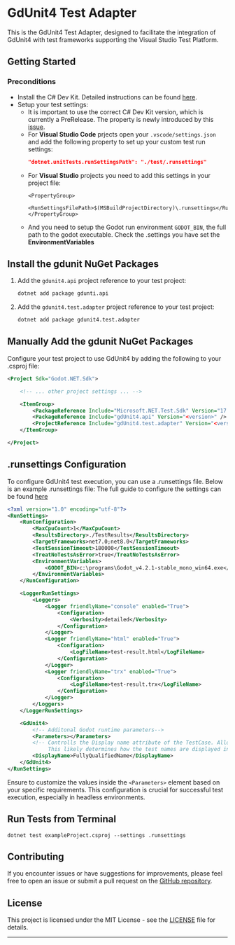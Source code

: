 
# GdUnit4 Test Adapter

This is the GdUnit4 Test Adapter, designed to facilitate the integration of GdUnit4 with test frameworks supporting the Visual Studio Test Platform.

## Getting Started


### Preconditions
* Install the C# Dev Kit. Detailed instructions can be found [here](https://code.visualstudio.com/docs/csharp/testing).
* Setup your test settings:
  - It is important to use the correct C# Dev Kit version, which is currently a PreRelease. The property is newly introduced by this [issue](https://github.com/microsoft/vscode-dotnettools/issues/156).
  - For **Visual Studio Code** prjects open your `.vscode/settings.json` and add the following property to set up your custom test run settings:
    ```json
    "dotnet.unitTests.runSettingsPath": "./test/.runsettings"
    ```
  - For **Visual Studio** projects you need to add this settings in your project file:
    ```
    <PropertyGroup>
      <RunSettingsFilePath>$(MSBuildProjectDirectory)\.runsettings</RunSettingsFilePath>
    </PropertyGroup>
    ```
  - And you need to setup the Godot run environment `GODOT_BIN`, the full path to the godot executable.
    Check the .settings you have set the **EnvironmentVariables**

## Install the gdunit NuGet Packages
1. Add the `gdunit4.api` project reference to your test project:

   ```bash
   dotnet add package gdunti.api
   ```
2. Add the `gdunit4.test.adapter` project reference to your test project:

   ```bash
   dotnet add package gdunit4.test.adapter
   ```

## Manually Add the gdunit NuGet Packages
Configure your test project to use GdUnit4 by adding the following to your .csproj file:

```xml
<Project Sdk="Godot.NET.Sdk">

    <!-- ... other project settings ... -->

    <ItemGroup>
        <PackageReference Include="Microsoft.NET.Test.Sdk" Version="17.9.0" />
        <PackageReference Include="gdUnit4.api" Version="<version>" />
        <ProjectReference Include="gdUnit4.test.adapter" Version="<version>"/>
    </ItemGroup>

</Project>
```

## .runsettings Configuration

To configure GdUnit4 test execution, you can use a .runsettings file. Below is an example .runsettings file:
The full guide to configure the settings can be found [here](https://learn.microsoft.com/en-us/visualstudio/test/configure-unit-tests-by-using-a-dot-runsettings-file?view=vs-2022)

```xml
<?xml version="1.0" encoding="utf-8"?>
<RunSettings>
    <RunConfiguration>
        <MaxCpuCount>1</MaxCpuCount>
        <ResultsDirectory>./TestResults</ResultsDirectory>
        <TargetFrameworks>net7.0;net8.0</TargetFrameworks>
        <TestSessionTimeout>180000</TestSessionTimeout>
        <TreatNoTestsAsError>true</TreatNoTestsAsError>
        <EnvironmentVariables>
            <GODOT_BIN>c:\programs\Godot_v4.2.1-stable_mono_win64.exe</GODOT_BIN>
        </EnvironmentVariables>
    </RunConfiguration>

    <LoggerRunSettings>
        <Loggers>
            <Logger friendlyName="console" enabled="True">
                <Configuration>
                    <Verbosity>detailed</Verbosity>
                </Configuration>
            </Logger>
            <Logger friendlyName="html" enabled="True">
                <Configuration>
                    <LogFileName>test-result.html</LogFileName>
                </Configuration>
            </Logger>
            <Logger friendlyName="trx" enabled="True">
                <Configuration>
                    <LogFileName>test-result.trx</LogFileName>
                </Configuration>
            </Logger>
        </Loggers>
    </LoggerRunSettings>

    <GdUnit4>
        <!-- Additonal Godot runtime parameters-->
        <Parameters></Parameters>
        <!-- Controlls the Display name attribute of the TestCase. Allowed values are SimpleName and FullyQualifiedName.
             This likely determines how the test names are displayed in the test results.-->
        <DisplayName>FullyQualifiedName</DisplayName>
    </GdUnit4>
</RunSettings>
```

Ensure to customize the values inside the `<Parameters>` element based on your specific requirements. This configuration is crucial for successful test execution, especially in headless environments.


## Run Tests from Terminal

`dotnet test exampleProject.csproj --settings .runsettings`

## Contributing

If you encounter issues or have suggestions for improvements, please feel free to open an issue or submit a pull request on the [GitHub repository](https://github.com/MikeSchulze/gdUnit4Mono/issues/new/choose).

## License

This project is licensed under the MIT License - see the [LICENSE](LICENSE) file for details.

---
